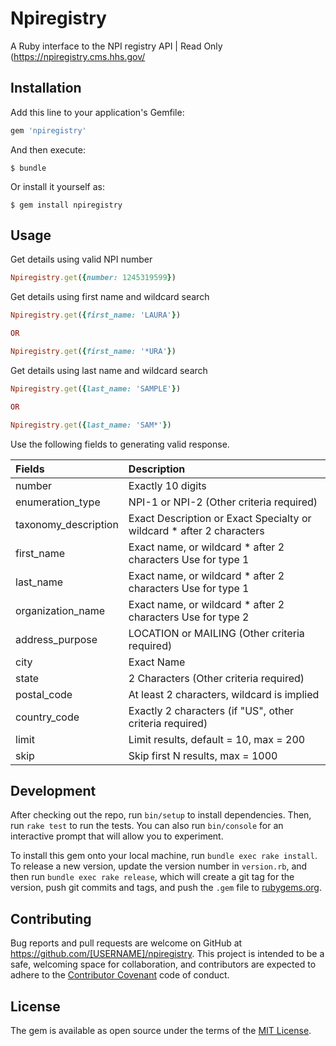 # Npiregistry

A Ruby interface to the NPI registry API | Read Only (https://npiregistry.cms.hhs.gov/

## Installation

Add this line to your application's Gemfile:

```ruby
gem 'npiregistry'
```

And then execute:

    $ bundle

Or install it yourself as:

    $ gem install npiregistry

## Usage

Get details using valid NPI number

```ruby
Npiregistry.get({number: 1245319599})
```

Get details using first name and wildcard search 

```ruby
Npiregistry.get({first_name: 'LAURA'})

OR

Npiregistry.get({first_name: '*URA'}) 
```

Get details using last name and wildcard search
```ruby
Npiregistry.get({last_name: 'SAMPLE'})

OR

Npiregistry.get({last_name: 'SAM*'}) 
```
 
Use the following fields to generating valid response.


| Fields         |  Description  |  
| :------------- |:-------------|
| number                |  Exactly 10 digits
| enumeration_type      |  NPI-1 or NPI-2 (Other criteria required)    
| taxonomy_description  |  Exact Description or Exact Specialty or wildcard * after 2 characters
| first_name            |  Exact name, or wildcard * after 2 characters    Use for type 1
| last_name             |  Exact name, or wildcard * after 2 characters    Use for type 1
| organization_name     |  Exact name, or wildcard * after 2 characters    Use for type 2
| address_purpose       |  LOCATION or MAILING (Other criteria required)
| city                  |  Exact Name
| state                 |  2 Characters (Other criteria required)
| postal_code           |  At least 2 characters, wildcard is implied
| country_code          |  Exactly 2 characters (if "US", other criteria required)
| limit                 |  Limit results, default = 10, max = 200
| skip                  |  Skip first N results, max = 1000




## Development

After checking out the repo, run `bin/setup` to install dependencies. Then, run `rake test` to run the tests. You can also run `bin/console` for an interactive prompt that will allow you to experiment.

To install this gem onto your local machine, run `bundle exec rake install`. To release a new version, update the version number in `version.rb`, and then run `bundle exec rake release`, which will create a git tag for the version, push git commits and tags, and push the `.gem` file to [rubygems.org](https://rubygems.org).

## Contributing

Bug reports and pull requests are welcome on GitHub at https://github.com/[USERNAME]/npiregistry. This project is intended to be a safe, welcoming space for collaboration, and contributors are expected to adhere to the [Contributor Covenant](http://contributor-covenant.org) code of conduct.


## License

The gem is available as open source under the terms of the [MIT License](http://opensource.org/licenses/MIT).

